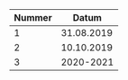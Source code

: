 | Nummer | Datum      |
|--------|------------|
| 1      | 31.08.2019 |
| 2      | 10.10.2019 |
| 3      | 2020-2021  |
